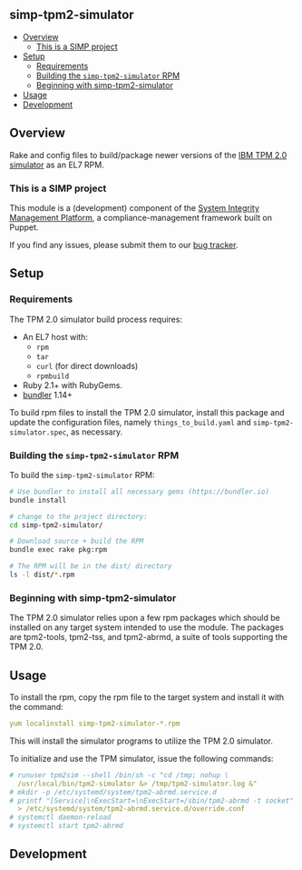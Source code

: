 ## simp-tpm2-simulator

<!-- vim-markdown-toc GFM -->

* [Overview](#overview)
  * [This is a SIMP project](#this-is-a-simp-project)
* [Setup](#setup)
  * [Requirements](#requirements)
  * [Building the `simp-tpm2-simulator` RPM](#building-the-simp-tpm2-simulator-rpm)
  * [Beginning with simp-tpm2-simulator](#beginning-with-simp-tpm2-simulator)
* [Usage](#usage)
* [Development](#development)

<!-- vim-markdown-toc -->

## Overview

Rake and config files to build/package newer versions of the [IBM TPM 2.0
simulator][ibmswtpm2] as an EL7 RPM.

### This is a SIMP project

This module is a (development) component of the [System Integrity Management
Platform][simp], a compliance-management framework built on Puppet.

If you find any issues, please submit them to our [bug tracker][simp-jira].

## Setup

### Requirements

The TPM 2.0 simulator build process requires:

* An EL7 host with:
  - `rpm`
  - `tar`
  - `curl` (for direct downloads)
  - `rpmbuild`
* Ruby 2.1+ with RubyGems.
* [bundler][bundler] 1.14+


To build rpm files to install the TPM 2.0 simulator, install this package and
update the configuration files, namely `things_to_build.yaml` and
`simp-tpm2-simulator.spec`, as necessary.

### Building the `simp-tpm2-simulator` RPM

To build the `simp-tpm2-simulator` RPM:

```sh
# Use bundler to install all necessary gems (https://bundler.io)
bundle install

# change to the project directory:
cd simp-tpm2-simulator/

# Download source + build the RPM
bundle exec rake pkg:rpm

# The RPM will be in the dist/ directory
ls -l dist/*.rpm
```

### Beginning with simp-tpm2-simulator

The TPM 2.0 simulator relies upon a few rpm packages which should be
installed on any target system intended to use the module. The packages are
tpm2-tools, tpm2-tss, and tpm2-abrmd, a suite of tools supporting the TPM 2.0.

## Usage

To install the rpm, copy the rpm file to the target system and install it
with the command:

```yaml
yum localinstall simp-tpm2-simulator-*.rpm
```

This will install the simulator programs to utilize the TPM 2.0 simulator.

To initialize and use the TPM simulator, issue the following commands:

```yaml
# runuser tpm2sim --shell /bin/sh -c "cd /tmp; nohup \
  /usr/local/bin/tpm2-simulator &> /tmp/tpm2-simulator.log &"
# mkdir -p /etc/systemd/system/tpm2-abrmd.service.d
# printf "[Service]\nExecStart=\nExecStart=/sbin/tpm2-abrmd -t socket" \
  > /etc/systemd/system/tpm2-abrmd.service.d/override.conf
# systemctl daemon-reload
# systemctl start tpm2-abrmd
```

## Development

[bundler]:   https://bundler.io
[simp]:      https://www.simp-project.com/
[simp-jira]: https://simp-project.atlassian.net/
[ibmswtpm2]: https://sourceforge.net/projects/ibmswtpm2/
